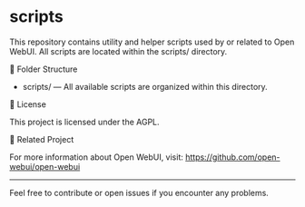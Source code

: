 # scripts

This repository contains utility and helper scripts used by or related to Open WebUI. All scripts are located within the scripts/ directory.

📁 Folder Structure

- scripts/ — All available scripts are organized within this directory.

📜 License

This project is licensed under the AGPL.

🔗 Related Project

For more information about Open WebUI, visit: https://github.com/open-webui/open-webui

---

Feel free to contribute or open issues if you encounter any problems.